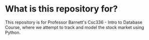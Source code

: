 # What is this repository for?
This repository is for Professor Barnett's Csc336 - Intro to Database Course, where we attempt to track and model the stock market using Python.


